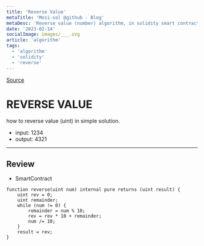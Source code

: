 ```yaml
---
title: 'Reverse Value'
metaTitle: 'Mosi-sol @github - Blog'
metaDesc: 'Reverse value (number) algorithm, in solidity smart contract'
date: '2023-02-14'
socialImage: images/___.svg
article: 'algorithm'
tags:
  - 'algorithm'
  - 'solidity'
  - 'reverse'
---
```


[Source](https://github.com/mosi-sol/live-contracts-s4/blob/main/06-%20Reverse%20value/Reverse.sol)

# REVERSE VALUE
how to reverse value (uint) in simple solution.

- input: 1234
- output: 4321

---

## Review

- SmartContract

```solidity
function reverse(uint num) internal pure returns (uint result) {
    uint rev = 0;
    uint remainder;
    while (num != 0) {
        remainder = num % 10;
        rev = rev * 10 + remainder;
        num /= 10;
    }
    result = rev;
}
```
